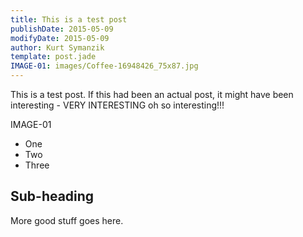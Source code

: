 ```yaml
---
title: This is a test post
publishDate: 2015-05-09
modifyDate: 2015-05-09
author: Kurt Symanzik
template: post.jade
IMAGE-01: images/Coffee-16948426_75x87.jpg
---
```


This is a test post. If this had been an actual post, it might have been
interesting - VERY INTERESTING oh so interesting!!!

IMAGE-01

- One
- Two
- Three

## Sub-heading

More good stuff goes here.

